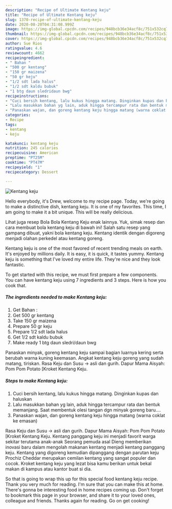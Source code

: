 ```yaml
---
description: "Recipe of Ultimate Kentang keju"
title: "Recipe of Ultimate Kentang keju"
slug: 1370-recipe-of-ultimate-kentang-keju
date: 2020-08-20T04:31:08.999Z
image: https://img-global.cpcdn.com/recipes/948bcb36e34acf8c/751x532cq70/kentang-keju-foto-resep-utama.jpg
thumbnail: https://img-global.cpcdn.com/recipes/948bcb36e34acf8c/751x532cq70/kentang-keju-foto-resep-utama.jpg
cover: https://img-global.cpcdn.com/recipes/948bcb36e34acf8c/751x532cq70/kentang-keju-foto-resep-utama.jpg
author: Sue Rios
ratingvalue: 4.6
reviewcount: 4662
recipeingredient:
- " Bahan "
- "500 gr kentang"
- "150 gr maizena"
- "50 gr keju"
- "1/2 sdt lada halus"
- "1/2 sdt kaldu bubuk"
- "1 btg daun sledridaun bwg"
recipeinstructions:
- "Cuci bersih kentang, lalu kukus hingga matang. Dinginkan kupas dan haluskan"
- "Lalu masukkan bahan yg lain, aduk hingga tercampur rata dan bentuk memanjang. Saat membentuk olesi tangan dgn minyak goreng baru...."
- "Panaskan wajan, dan goreng kentang keju hingga matang (warna coklat ke emasan)"
categories:
- Recipe
tags:
- kentang
- keju

katakunci: kentang keju 
nutrition: 245 calories
recipecuisine: American
preptime: "PT25M"
cooktime: "PT47M"
recipeyield: "1"
recipecategory: Dessert

---
```



![Kentang keju](https://img-global.cpcdn.com/recipes/948bcb36e34acf8c/751x532cq70/kentang-keju-foto-resep-utama.jpg)

Hello everybody, it's Drew, welcome to my recipe page. Today, we're going to make a distinctive dish, kentang keju. It is one of my favorites. This time, I am going to make it a bit unique. This will be really delicious.

Lihat juga resep Bola Bola Kentang Keju enak lainnya. Yuk, simak resep dan cara membuat bola kentang keju di bawah ini! Salah satu resep yang gampang dibuat, yakni bola kentang keju. Kentang identik dengan digoreng menjadi olahan perkedel atau kentang goreng.

Kentang keju is one of the most favored of recent trending meals on earth. It's enjoyed by millions daily. It is easy, it is quick, it tastes yummy. Kentang keju is something that I've loved my entire life. They're nice and they look fantastic.


To get started with this recipe, we must first prepare a few components. You can have kentang keju using 7 ingredients and 3 steps. Here is how you cook that.

<!--inarticleads1-->

##### The ingredients needed to make Kentang keju:

1. Get  Bahan :
1. Get 500 gr kentang
1. Take 150 gr maizena
1. Prepare 50 gr keju
1. Prepare 1/2 sdt lada halus
1. Get 1/2 sdt kaldu bubuk
1. Make ready 1 btg daun sledri/daun bwg


Panaskan minyak, goreng kentang keju sampai bagian luarnya kering serta berubah warna kuning keemasan. Angkat kentang keju goreng yang sudah matang, tiriskan. Rasa Keju dan Susu -&gt; asli dan gurih. Dapur Mama Aisyah: Pom Pom Potato [Kroket Kentang Keju. 

<!--inarticleads2-->

##### Steps to make Kentang keju:

1. Cuci bersih kentang, lalu kukus hingga matang. Dinginkan kupas dan haluskan
1. Lalu masukkan bahan yg lain, aduk hingga tercampur rata dan bentuk memanjang. Saat membentuk olesi tangan dgn minyak goreng baru....
1. Panaskan wajan, dan goreng kentang keju hingga matang (warna coklat ke emasan)


Rasa Keju dan Susu -&gt; asli dan gurih. Dapur Mama Aisyah: Pom Pom Potato [Kroket Kentang Keju. Kentang panggang keju ini menjadi favorit warga sekitar terutama anak-anak Seorang pemuda asal Dieng memberikan inovasi baru dalam mengolah makanan kentang menjadi kentang panggang keju. Kentang yang digoreng kemudian dipanggang dengan parutan keju Prochiz Cheddar merupakan cemilan kentang yang sangat populer dan cocok. Kroket kentang keju yang lezat bisa kamu berikan untuk bekal makan di kampus atau kantor buat si dia. 

So that is going to wrap this up for this special food kentang keju recipe. Thank you very much for reading. I'm sure that you can make this at home. There's gonna be interesting food in home recipes coming up. Don't forget to bookmark this page in your browser, and share it to your loved ones, colleague and friends. Thanks again for reading. Go on get cooking!
